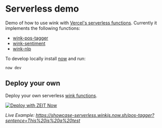 # Serverless demo

Demo of how to use wink with [Vercel's serverless functions](https://zeit.co/docs/v2/serverless-functions/introduction). Currently it implements the following functions:

* [wink-pos-tagger](https://showcase-serverless.winkjs.now.sh/pos-tagger?sentence=He%20is%20trying%20to%20fish%20for%20fish%20in%20the%20lake.)
* [wink-sentiment](https://showcase-serverless.now.sh/twitter-sentiment?hashtag=gamedev)
* [wink-nlp](https://showcase-serverless.now.sh/wp-timeline?title=Delhi)

To develop locally install [now](https://zeit.co/download) and run:
```
now dev
```

## Deploy your own

Deploy your own serverless [wink functions](http://github.com/winkjs/).

[![Deploy with ZEIT Now](https://zeit.co/button)](https://zeit.co/import/project?template=https://github.com/winkjs/showcase-serverless/tree/master)

_Live Example: https://showcase-serverless.winkjs.now.sh/pos-tagger?sentence=This%20is%20a%20test_
